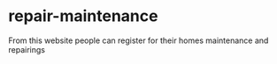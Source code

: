 # repair-maintenance
From this website people can register for their homes maintenance and repairings
